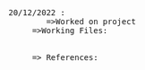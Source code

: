 <pre>
20/12/2022 : 
        =>Worked on project
     =>Working Files: 


     => References:    



</pre>